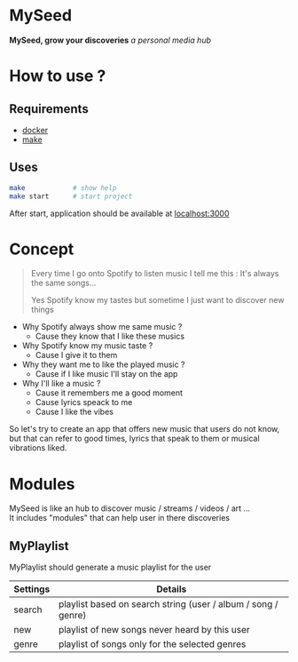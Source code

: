 # MySeed 

**MySeed, grow your discoveries** *a personal media hub*

# How to use ?

## Requirements 

- [docker](https://www.docker.com/get-started) 
- [make](https://www.gnu.org/software/make/)

## Uses

```sh
make            # show help
make start      # start project
```

After start, application should be available at [localhost:3000](https://localhost:3000)

# Concept

> Every time I go onto Spotify to listen music I tell me this : It's always the same songs... 
>
> Yes Spotify know my tastes but sometime I just want to discover new things

- Why Spotify always show me same music ?
    - Cause they know that I like these musics
- Why Spotify know my music taste ?
    - Cause I give it to them
- Why they want me to like the played music ?
    - Cause if I like music I'll stay on the app
- Why I'll like a music ?
    - Cause it remembers me a good moment
    - Cause lyrics speack to me
    - Cause I like the vibes

So let's try to create an app that offers new music that users do not know, but that can refer to good times, lyrics that speak to them or musical vibrations liked.

# Modules
MySeed is like an hub to discover music / streams / videos / art ...  
It includes "modules" that can help user in there discoveries

## MyPlaylist
MyPlaylist should generate a music playlist for the user

Settings        |   Details
--------        |   -------
search          |   playlist based on search string (user / album / song / genre)
new             |   playlist of new songs never heard by this user
genre           |   playlist of songs only for the selected genres